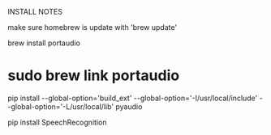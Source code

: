 INSTALL NOTES

make sure homebrew is update with 'brew update'

brew install portaudio
# sudo brew link portaudio

pip install --global-option='build_ext' --global-option='-I/usr/local/include' --global-option='-L/usr/local/lib' pyaudio

pip install SpeechRecognition
